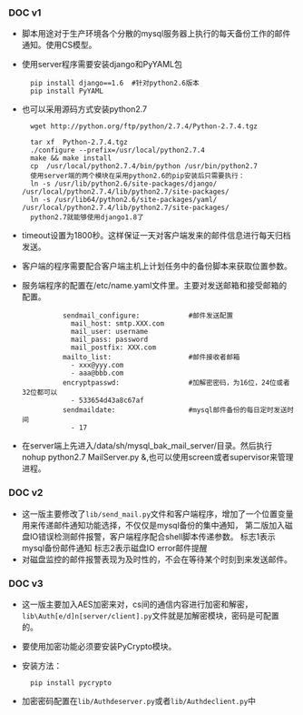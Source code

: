 ### DOC v1 ###
* 脚本用途对于生产环境各个分散的mysql服务器上执行的每天备份工作的邮件通知。使用CS模型。
* 使用server程序需要安装django和PyYAML包

    	pip install django==1.6  #针对python2.6版本
		pip install PyYAML
* 也可以采用源码方式安装python2.7

    	wget http://python.org/ftp/python/2.7.4/Python-2.7.4.tgz

		tar xf  Python-2.7.4.tgz
		./configure --prefix=/usr/local/python2.7.4
		make && make install
		cp  /usr/local/python2.7.4/bin/python /usr/bin/python2.7
		使用server端的两个模块在采用python2.6的pip安装后只需要执行：
		ln -s /usr/lib/python2.6/site-packages/django/  /usr/local/python2.7.4/lib/python2.7/site-packages/
		ln -s /usr/lib64/python2.6/site-packages/yaml/  /usr/local/python2.7.4/lib/python2.7/site-packages/
		python2.7就能够使用django1.8了

* timeout设置为1800秒。这样保证一天对客户端发来的邮件信息进行每天归档发送。
* 客户端的程序需要配合客户端主机上计划任务中的备份脚本来获取位置参数。
* 服务端程序的配置在/etc/name.yaml文件里。主要对发送邮箱和接受邮箱的配置。

				sendmail_configure:            #邮件发送配置
				  mail_host: smtp.XXX.com
				  mail_user: username
				  mail_pass: password
				  mail_postfix: XXX.com
				mailto_list:                   #邮件接收者邮箱
				  - xxx@yyy.com
				  - aaa@bbb.com
				encryptpasswd:                 #加解密密码，为16位，24位或者32位都可以
				  - 533654d43a8c67af
				sendmaildate:                  #mysql邮件备份的每日定时发送时间
				  - 17


* 在server端上先进入/data/sh/mysql_bak_mail_server/目录。然后执行nohup python2.7 MailServer.py &,也可以使用screen或者supervisor来管理进程。


### DOC v2 ###

* 这一版主要修改了`lib/send_mail.py`文件和客户端程序，增加了一个位置变量用来传递邮件通知功能选择，不仅仅是mysql备份的集中通知，
	第二版加入磁盘IO错误检测邮件报警，客户端程序配合shell脚本传递参数。
		标志1表示mysql备份邮件通知
		标志2表示磁盘IO error邮件提醒
* 对磁盘监控的邮件报警表现为及时性的，不会在等待某个时刻到来发送邮件。

### DOC v3 ###

* 这一版主要加入AES加密来对，cs间的通信内容进行加密和解密，`lib\Auth[e/d]n[server/client].py`文件就是加解密模块，密码是可配置的。
* 要使用加密功能必须要安装PyCrypto模块。
* 安装方法：

		pip install pycrypto
* 加密密码配置在`lib/Authdeserver.py`或者`lib/Authdeclient.py`中


